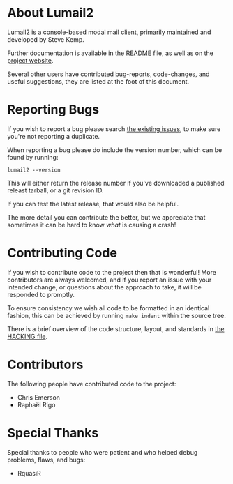 # About Lumail2

Lumail2 is a console-based modal mail client, primarily maintained and developed
by Steve Kemp.

Further documentation is available in the [README](README.md) file, as well
as on the [project website](https://lumail.org/).

Several other users have contributed bug-reports, code-changes, and useful
suggestions, they are listed at the foot of this document.


# Reporting Bugs

If you wish to report a bug please search [the existing issues](https://github.com/lumail/lumail2/issues), to make sure you're not reporting a duplicate.

When reporting a bug please do include the version number, which can be found by
running:

    lumail2 --version

This will either return the release number if you've downloaded a published
releast tarball, or a git revision ID.

If you can test the latest release, that would also be helpful.

The more detail you can contribute the better, but we appreciate that sometimes it can
be hard to know _what_ is causing a crash!


# Contributing Code

If you wish to contribute code to the project then that is wonderful!  More
contributors are always welcomed, and if you report an issue with your intended
change, or questions about the approach to take, it will be responded to promptly.

To ensure consistency we wish all code to be formatted in an identical fashion,
this can be achieved by running `make indent` within the source tree.

There is a brief overview of the code structure, layout, and standards in
[the HACKING file](HACKING.md).


# Contributors

The following people have contributed code to the project:

* Chris Emerson
* Raphaël Rigo

# Special Thanks

Special thanks to people who were patient and who helped debug problems, flaws, and bugs:

* RquasiR
